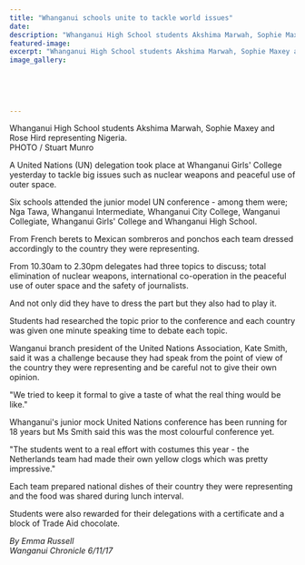 ```yaml
---
title: "Whanganui schools unite to tackle world issues"
date: 
description: "Whanganui High School students Akshima Marwah, Sophie Maxey and Rose Hird representing Nigeria..."
featured-image: 
excerpt: "Whanganui High School students Akshima Marwah, Sophie Maxey and Rose Hird representing Nigeria."
image_gallery:
    
    
    
    
    
---
```


<p><span>Whanganui High School students Akshima Marwah, Sophie Maxey and Rose Hird representing Nigeria. <br />PHOTO / Stuart Munro</span></p>
<p class="element element-paragraph">A United Nations (UN) delegation took place at Whanganui Girls' College yesterday to tackle big issues such as nuclear weapons and peaceful use of outer space.</p>
<p class="element element-paragraph">Six schools attended the junior model UN conference - among them were; Nga Tawa, Whanganui Intermediate, Whanganui City College, Wanganui Collegiate, Whanganui Girls' College and Whanganui High School.</p>
<p class="element element-paragraph">From French berets to Mexican sombreros and ponchos each team dressed accordingly to the country they were representing.</p>
<p class="element element-paragraph">From 10.30am to 2.30pm delegates had three topics to discuss; total elimination of nuclear weapons, international co-operation in the peaceful use of outer space and the safety of journalists.</p>
<p class="element element-paragraph">And not only did they have to dress the part but they also had to play it.</p>
<p class="element element-paragraph">Students had researched the topic prior to the conference and each country was given one minute speaking time to debate each topic.</p>
<p class="element element-paragraph">Wanganui branch president of the United Nations Association, Kate Smith, said it was a challenge because they had speak from the point of view of the country they were representing and be careful not to give their own opinion.</p>
<p class="element element-paragraph">"We tried to keep it formal to give a taste of what the real thing would be like."</p>
<p class="element element-paragraph">Whanganui's junior mock United Nations conference has been running for 18 years but Ms Smith said this was the most colourful conference yet.</p>
<p class="element element-paragraph">"The students went to a real effort with costumes this year - the Netherlands team had made their own yellow clogs which was pretty impressive."</p>
<p class="element element-paragraph">Each team prepared national dishes of their country they were representing and the food was shared during lunch interval.</p>
<p class="element element-paragraph">Students were also rewarded for their delegations with a certificate and a block of Trade Aid chocolate.</p>
<p><em>By&nbsp;Emma Russell <br />Wanganui Chronicle 6/11/17</em></p>

